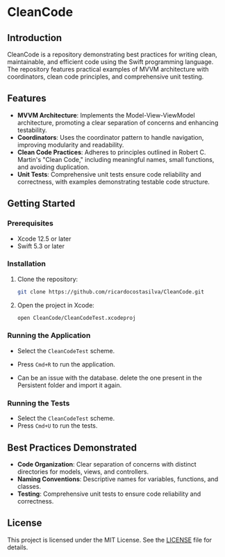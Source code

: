 # CleanCode

## Introduction
CleanCode is a repository demonstrating best practices for writing clean, maintainable, and efficient code using the Swift programming language. The repository features practical examples of MVVM architecture with coordinators, clean code principles, and comprehensive unit testing.

## Features
- **MVVM Architecture**: Implements the Model-View-ViewModel architecture, promoting a clear separation of concerns and enhancing testability.
- **Coordinators**: Uses the coordinator pattern to handle navigation, improving modularity and readability.
- **Clean Code Practices**: Adheres to principles outlined in Robert C. Martin's "Clean Code," including meaningful names, small functions, and avoiding duplication.
- **Unit Tests**: Comprehensive unit tests ensure code reliability and correctness, with examples demonstrating testable code structure.

## Getting Started

### Prerequisites
- Xcode 12.5 or later
- Swift 5.3 or later

### Installation
1. Clone the repository:
   ```bash
   git clone https://github.com/ricardocostasilva/CleanCode.git
   ```
2. Open the project in Xcode:
   ```bash
   open CleanCode/CleanCodeTest.xcodeproj
   ```

### Running the Application
- Select the `CleanCodeTest` scheme.
- Press `Cmd+R` to run the application.

- Can be an issue with the database. delete the one present in the Persistent folder and import it again.

### Running the Tests
- Select the `CleanCodeTest` scheme.
- Press `Cmd+U` to run the tests.

## Best Practices Demonstrated
- **Code Organization**: Clear separation of concerns with distinct directories for models, views, and controllers.
- **Naming Conventions**: Descriptive names for variables, functions, and classes.
- **Testing**: Comprehensive unit tests to ensure code reliability and correctness.

## License
This project is licensed under the MIT License. See the [LICENSE](LICENSE) file for details.
